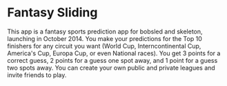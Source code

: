 # Fantasy Sliding
This app is a fantasy sports prediction app for bobsled and skeleton, launching in October 2014. You make your predictions for the Top 10 finishers
for any circuit you want (World Cup, Interncontinental Cup, America's Cup, Europa Cup, or even National races). You get 3 points for a
correct guess, 2 points for a guess one spot away, and 1 point for a guess two spots away. You can create your own public and private leagues and invite
friends to play. 
